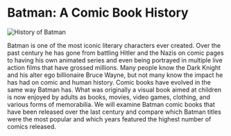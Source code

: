 # Batman: A Comic Book History

![History of Batman](https://i.pinimg.com/736x/c6/71/17/c67117113c10b283169748b50c8086bc--predator-art-giger-art.jpg)

Batman is one of the most iconic literary characters ever created. Over the past century he has gone from battling Hitler and the Nazis on comic pages to having his own animated series and even being portrayed in multiple live action films that have grossed millions. Many people know the Dark Knight and his alter ego billionaire Bruce Wayne, but not many know the impact he has had on comic and human history. Comic books have evolved in the same way Batman has. What was originally a visual book aimed at children is now enjoyed by adults as books, movies, video games, clothing, and various forms of memorabilia. We will examine Batman comic books that have been released over the last century and compare which Batman titles were the most popular and which years featured the highest number of comics released.
